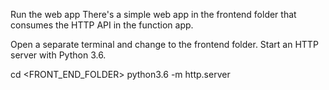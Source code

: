 Run the web app
There's a simple web app in the frontend folder that consumes the HTTP API in the function app.

Open a separate terminal and change to the frontend folder. Start an HTTP server with Python 3.6.

cd <FRONT_END_FOLDER>
python3.6 -m http.server
